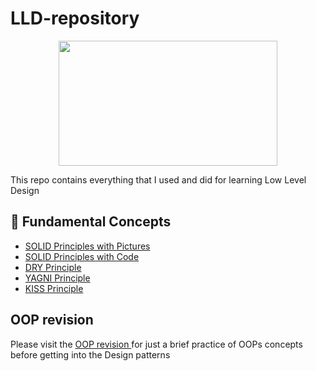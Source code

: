 # LLD-repository
<p align="center">
  <img src="https://www.google.com/url?sa=i&url=https%3A%2F%2Fwww.khanwaseem.com%2Fblog%2Flow-level-design%2Fwhat-is-low-level-design&psig=AOvVaw0xmSUZc01C13Wr_J6jCEiS&ust=1741482951218000&source=images&cd=vfe&opi=89978449&ved=0CBQQjRxqFwoTCND4n-un-YsDFQAAAAAdAAAAABAE" width="350" height="200">
</p>
This repo contains everything that I used and did for learning Low Level Design

## 📌 Fundamental Concepts
- [SOLID Principles with Pictures](https://medium.com/backticks-tildes/the-s-o-l-i-d-principles-in-pictures-b34ce2f1e898)
- [SOLID Principles with Code](https://blog.algomaster.io/p/solid-principles-explained-with-code)
- [DRY Principle](https://blog.algomaster.io/p/082450d8-0e7b-4447-a8dc-b7308e45f048)
- [YAGNI Principle](https://blog.algomaster.io/p/8c3c7da7-885b-4a9c-a6e4-70ee02de4772)
- [KISS Principle](https://blog.algomaster.io/p/21b57678-b351-4ed4-b390-3b6308af2f7d)

##  OOP revision
Please visit the <a href = "https://github.com/KrishnaPrabeeshk/LLD-repository/tree/main/OOP-Revision"> OOP revision </a> for just a brief practice of OOPs concepts before getting into the Design patterns 
